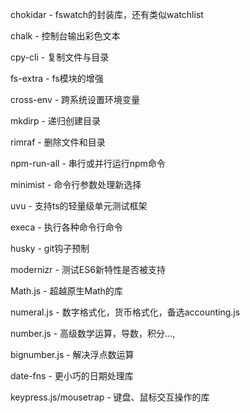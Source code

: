 chokidar - fswatch的封装库，还有类似watchlist

chalk - 控制台输出彩色文本

cpy-cli - 复制文件与目录

fs-extra - fs模块的增强

cross-env - 跨系统设置环境变量

mkdirp - 递归创建目录

rimraf - 删除文件和目录

npm-run-all - 串行或并行运行npm命令

minimist - 命令行参数处理新选择

uvu - 支持ts的轻量级单元测试框架

execa - 执行各种命令行命令

husky - git钩子预制

modernizr - 测试ES6新特性是否被支持

Math.js - 超越原生Math的库

numeral.js - 数字格式化，货币格式化，备选accounting.js

number.js - 高级数学运算，导数，积分…,

bignumber.js - 解决浮点数运算

date-fns - 更小巧的日期处理库

keypress.js/mousetrap - 键盘、鼠标交互操作的库

